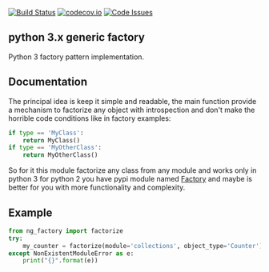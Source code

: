 [![Build Status](https://travis-ci.org/engine-cl/ng-factory.svg)](https://travis-ci.org/engine-cl/ng-factory)
[![codecov.io](https://codecov.io/github/engine-cl/ng-factory/coverage.svg?branch=master)](https://codecov.io/github/engine-cl/ng-factory?branch=master)
[![Code Issues](https://www.quantifiedcode.com/api/v1/project/f57003898f714494b2a6f2bb66516a18/badge.svg)](https://www.quantifiedcode.com/app/project/f57003898f714494b2a6f2bb66516a18)
## python 3.x generic factory
Python 3 factory pattern implementation.


## Documentation
The principal idea is keep it simple and readable, the main function provide a mechanism to factorize any object
with introspection and don't make the horrible code conditions like in factory examples:
```python
if type == 'MyClass': 
    return MyClass()
if type == 'MyOtherClass': 
    return MyOtherClass()
``` 
 So for it this module factorize any class from any module and works only in python 3 
for python 2 you have pypi module named [Factory](https://pypi.python.org/pypi/Factory/) and maybe is better for you 
with more functionality and complexity.


## Example
```python
from ng_factory import factorize
try:
    my_counter = factorize(module='collections', object_type='Counter')
except NonExistentModuleError as e:
    print("{}".format(e))

```